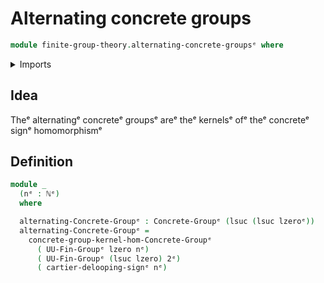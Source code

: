 # Alternating concrete groups

```agda
module finite-group-theory.alternating-concrete-groupsᵉ where
```

<details><summary>Imports</summary>

```agda
open import elementary-number-theory.natural-numbersᵉ

open import finite-group-theory.cartier-delooping-sign-homomorphismᵉ
open import finite-group-theory.finite-type-groupsᵉ

open import foundation.universe-levelsᵉ

open import group-theory.concrete-groupsᵉ
open import group-theory.kernels-homomorphisms-concrete-groupsᵉ
```

</details>

## Idea

Theᵉ alternatingᵉ concreteᵉ groupsᵉ areᵉ theᵉ kernelsᵉ ofᵉ theᵉ concreteᵉ signᵉ
homomorphismᵉ

## Definition

```agda
module _
  (nᵉ : ℕᵉ)
  where

  alternating-Concrete-Groupᵉ : Concrete-Groupᵉ (lsuc (lsuc lzeroᵉ))
  alternating-Concrete-Groupᵉ =
    concrete-group-kernel-hom-Concrete-Groupᵉ
      ( UU-Fin-Groupᵉ lzero nᵉ)
      ( UU-Fin-Groupᵉ (lsuc lzero) 2ᵉ)
      ( cartier-delooping-signᵉ nᵉ)
```